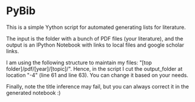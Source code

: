 # PyBib
This is a simple Yython script for automated generating lists for literature.

The input is the folder with a bunch of PDF files (your literature), and the output is an IPython Notebook with links to local files and google scholar links.

I am using the following structure to maintain my files: "[top folder]/pdf/[year]/[topic]/". Hence, in the script I cut the output_folder at location "-4" (line 61 and line 63). You can change it based on your needs. 

Finally, note the title inference may fail, but you can always correct it in the generated notebook :)

